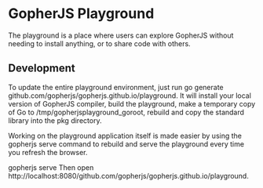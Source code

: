 # GopherJS Playground
The playground is a place where users can explore GopherJS without needing to install anything, or to share code with others.

## Development
To update the entire playground environment, just run go generate github.com/gopherjs/gopherjs.github.io/playground. It will install your local version of GopherJS compiler, build the playground, make a temporary copy of Go to /tmp/gopherjsplayground_goroot, rebuild and copy the standard library into the pkg directory.

Working on the playground application itself is made easier by using the gopherjs serve command to rebuild and serve the playground every time you refresh the browser.

gopherjs serve
Then open http://localhost:8080/github.com/gopherjs/gopherjs.github.io/playground.

